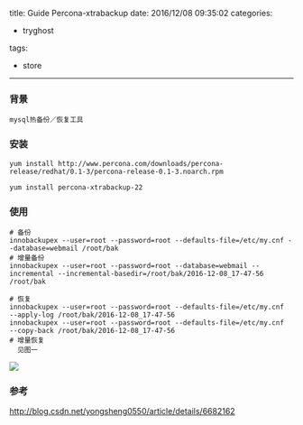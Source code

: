 title: Guide Percona-xtrabackup
date: 2016/12/08 09:35:02
categories:
 - tryghost

tags:
 - store 



---

### 背景
    mysql热备份／恢复工具
### 安装
```language-bash
yum install http://www.percona.com/downloads/percona-release/redhat/0.1-3/percona-release-0.1-3.noarch.rpm

yum install percona-xtrabackup-22
```

### 使用
```language-bash
# 备份
innobackupex --user=root --password=root --defaults-file=/etc/my.cnf --database=webmail /root/bak  
# 增量备份
innobackupex --user=root --password=root --database=webmail --incremental --incremental-basedir=/root/bak/2016-12-08_17-47-56 /root/bak

# 恢复
innobackupex --user=root --password=root --defaults-file=/etc/my.cnf  --apply-log /root/bak/2016-12-08_17-47-56
innobackupex --user=root --password=root --defaults-file=/etc/my.cnf  --copy-back /root/bak/2016-12-08_17-47-56
# 增量恢复
  见图一
```
![](http://img.sandseasoft.com/image/e/f2/b494b97e3a8104f41055f4a4063bb.png)



### 参考
http://blog.csdn.net/yongsheng0550/article/details/6682162



